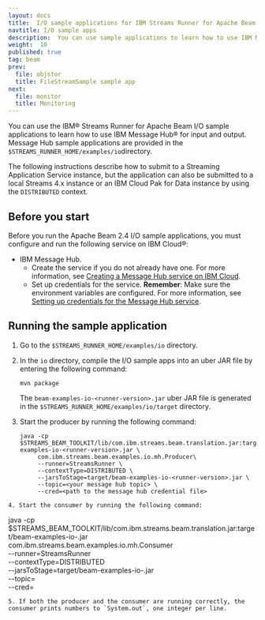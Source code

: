 ```yaml
---
layout: docs
title:  I/O sample applications for IBM Streams Runner for Apache Beam
navtitle: I/O sample apps
description:  You can use sample applications to learn how to use IBM Message Hub for input and output.
weight:  10
published: true
tag: beam
prev:
  file: objstor
  title: FileStreamSample sample app
next:
  file: monitor
  title: Monitoring
---
```


You can use the IBM® Streams Runner for Apache Beam I/O sample applications to learn how to use IBM Message Hub® for input and output. Message Hub sample applications are provided in the `$STREAMS_RUNNER_HOME/examples/io`directory.

The following instructions describe how to submit to a Streaming
Application Service instance, but the application can also be submitted to
a local Streams 4.x instance or an IBM Cloud Pak for Data instance by using
the `DISTRIBUTED` context.

## Before you start

Before you run the Apache Beam 2.4 I/O sample applications, you must configure and run the following service on IBM Cloud®:

- IBM Message Hub.
   - Create the service if you do not already have one. For more information, see [Creating a Message Hub service on IBM Cloud](../io/#creating-a-message-hub-service-on-ibm-cloud).
   - Set up credentials for the service. **Remember**: Make sure the environment variables are configured. For more information, see [Setting up credentials for the Message Hub  service](../io/#setting-up-credentials-for-the-message-hub-service).

## Running the sample application

1. Go to the `$STREAMS_RUNNER_HOME/examples/io` directory.
2. In the `io` directory, compile the I/O sample apps into an uber JAR file by entering the following command:

    `mvn package`

    The `beam-examples-io-<runner-version>.jar` uber JAR file is generated in the `$STREAMS_RUNNER_HOME/examples/io/target` directory.
3. Start the producer by running the following command:
   ```
   java -cp $STREAMS_BEAM_TOOLKIT/lib/com.ibm.streams.beam.translation.jar:target/beam-examples-io-<runner-version>.jar \
        com.ibm.streams.beam.examples.io.mh.Producer\
        --runner=StreamsRunner \
        --contextType=DISTRIBUTED \
        --jarsToStage=target/beam-examples-io-<runner-version>.jar \
        --topic=<your message hub topic> \
        --cred=<path to the message hub credential file>
  ```
4. Start the consumer by running the following command:
  ```
  java -cp $STREAMS_BEAM_TOOLKIT/lib/com.ibm.streams.beam.translation.jar:target/beam-examples-io-<runner-version>.jar \
        com.ibm.streams.beam.examples.io.mh.Consumer\
        --runner=StreamsRunner \
        --contextType=DISTRIBUTED \
        --jarsToStage=target/beam-examples-io-<runner-version>.jar \
        --topic=<your message hub topic> \
        --cred=<path to the message hub credential file>
  ```
5. If both the producer and the consumer are running correctly, the consumer prints numbers to `System.out`, one integer per line.
